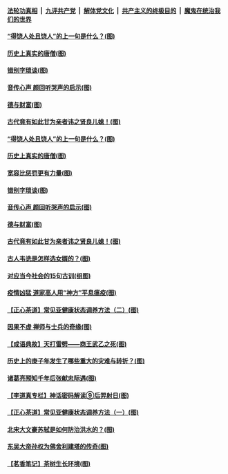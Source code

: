 

####  [法轮功真相](../../../../basic/blob/master/README.md?t=07030531) &nbsp;|&nbsp; [九评共产党](../../../../9ping.md/blob/master/README.md?t=07030531) &nbsp;|&nbsp; [解体党文化](../../../../jtdwh.md/blob/master/README.md?t=07030531)  &nbsp;|&nbsp; [共产主义的终极目的](../../../../gczydzjmd.md/blob/master/README.md?t=07030531) &nbsp;|&nbsp; [魔鬼在统治我们的世界](../../../../mgztzwmdsj.md/blob/master/README.md?t=07030531) 

#### [“得饶人处且饶人”的上一句是什么？(图)](../pages/p7/938333.md?t=07030531) 

#### [历史上真实的唐僧(图)](../pages/p7/938101.md?t=07030531) 

#### [错别字琐谈(图)](../pages/p7/938316.md?t=07030531) 

#### [音传心声 颜回听哭声的启示(图)](../pages/p7/938099.md?t=07030531) 

#### [德与财富(图)](../pages/p7/938218.md?t=07030531) 

#### [古代竟有如此甘为亲者讳之贤良儿媳！(图)](../pages/p7/938117.md?t=07030531) 

#### [“得饶人处且饶人”的上一句是什么？(图)](../pages/p7/938333.md?t=07030531) 

#### [历史上真实的唐僧(图)](../pages/p7/938101.md?t=07030531) 

#### [宽容比惩罚更有力量(图)](../pages/p7/938280.md?t=07030531) 

#### [错别字琐谈(图)](../pages/p7/938316.md?t=07030531) 

#### [音传心声 颜回听哭声的启示(图)](../pages/p7/938099.md?t=07030531) 

#### [德与财富(图)](../pages/p7/938218.md?t=07030531) 

#### [古代竟有如此甘为亲者讳之贤良儿媳！(图)](../pages/p7/938117.md?t=07030531) 

#### [古人韦诜是怎样选女婿的？(图)](../pages/p7/938100.md?t=07030531) 

#### [对应当今社会的15句古训(组图)](../pages/p7/938097.md?t=07030531) 

#### [疫情凶猛 道家高人用“神方”平息瘟疫(图)](../pages/p7/938004.md?t=07030531) 

#### [【正心茶道】常见亚健康状态调养方法（二）(图)](../pages/p7/937559.md?t=07030531) 

#### [因果不虚 禅师与士兵的奇缘(图)](../pages/p7/938092.md?t=07030531) 

#### [【成语典故】天打雷劈——商王武乙之死(图)](../pages/p7/937782.md?t=07030531) 

#### [历史上的庚子年发生了哪些重大的灾难与转折？(图)](../pages/p7/937991.md?t=07030531) 

#### [诸葛亮预知千年后张献忠际遇(图)](../pages/p7/937564.md?t=07030531) 

#### [【李道真专栏】神话密码解读⑨后羿射日(图)](../pages/p7/937560.md?t=07030531) 

#### [【正心茶道】常见亚健康状态调养方法（一）(图)](../pages/p7/937556.md?t=07030531) 

#### [北宋大文豪苏轼是如何防治洪水的？(图)](../pages/p7/937874.md?t=07030531) 

#### [东吴大帝孙权为佛舍利建塔的传奇(图)](../pages/p7/937764.md?t=07030531) 

#### [【茗香笔记】茶树生长环境(图)](../pages/p7/937562.md?t=07030531) 

